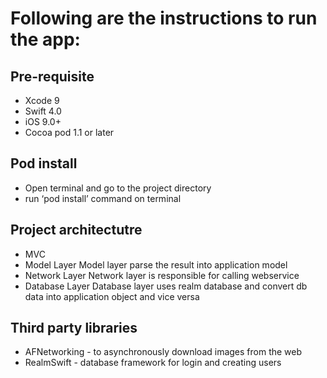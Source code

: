 # Following are the instructions to run the app:

## Pre-requisite
* Xcode 9
* Swift 4.0
* iOS 9.0+
* Cocoa pod 1.1 or later

## Pod install
* Open terminal and go to the project directory 
* run ‘pod install’ command on terminal

## Project architectutre
* MVC
* Model Layer
Model layer parse the result into application model
* Network Layer
Network layer is responsible for calling webservice
* Database Layer 
Database layer uses realm database and convert db data into application object and vice versa
## Third party libraries
* AFNetworking - to asynchronously download images from the web
* RealmSwift -  database framework for login and creating users
